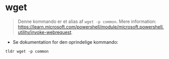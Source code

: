 # wget

> Denne kommando er et alias af `wget -p common`.
> Mere information: <https://learn.microsoft.com/powershell/module/microsoft.powershell.utility/invoke-webrequest>.

- Se dokumentation for den oprindelige kommando:

`tldr wget -p common`
